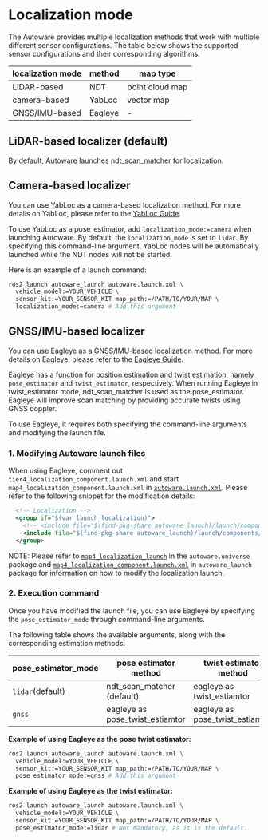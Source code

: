 # Localization mode

The Autoware provides multiple localization methods that work with multiple different sensor configurations.
The table below shows the supported sensor configurations and their corresponding algorithms.

| localization mode | method  | map type        |
| ----------------- | ------- | --------------- |
| LiDAR-based       | NDT     | point cloud map |
| camera-based      | YabLoc  | vector map      |
| GNSS/IMU-based    | Eagleye | -               |

## LiDAR-based localizer (default)

By default, Autoware launches [ndt_scan_matcher](https://github.com/autowarefoundation/autoware.universe/tree/main/localization/ndt_scan_matcher) for localization.

## Camera-based localizer

You can use YabLoc as a camera-based localization method. For more details on YabLoc, please refer to the [YabLoc Guide](yabloc-guide.md).

To use YabLoc as a pose_estimator, add `localization_mode:=camera` when launching Autoware.
By default, the `localization_mode` is set to `lidar`.
By specifying this command-line argument, YabLoc nodes will be automatically launched while the NDT nodes will not be started.

Here is an example of a launch command:

```bash
ros2 launch autoware_launch autoware.launch.xml \
  vehicle_model:=YOUR_VEHICLE \
  sensor_kit:=YOUR_SENSOR_KIT map_path:=/PATH/TO/YOUR/MAP \
  localization_mode:=camera # Add this argument
```

## GNSS/IMU-based localizer

You can use Eagleye as a GNSS/IMU-based localization method. For more details on Eagleye, please refer to the [Eagleye Guide](eagleye-guide.md).

Eagleye has a function for position estimation and twist estimation, namely `pose_estimator` and `twist_estimator`, respectively.
When running Eagleye in twist_estimator mode, ndt_scan_matcher is used as the pose_estimator.
Eagleye will improve scan matching by providing accurate twists using GNSS doppler.

To use Eagleye, it requires both specifying the command-line arguments and modifying the launch file.

### 1. Modifying Autoware launch files

When using Eagleye, comment out `tier4_localization_component.launch.xml` and start `map4_localization_component.launch.xml` in [`autoware.launch.xml`](https://github.com/autowarefoundation/autoware_launch/blob/main/autoware_launch/launch/autoware.launch.xml).
Please refer to the following snippet for the modification details:

```xml
  <!-- Localization -->
  <group if="$(var launch_localization)">
    <!-- <include file="$(find-pkg-share autoware_launch)/launch/components/tier4_localization_component.launch.xml"/> -->
    <include file="$(find-pkg-share autoware_launch)/launch/components/map4_localization_component.launch.xml"/>
  </group>
```

NOTE: Please refer to [`map4_localization_launch`](https://github.com/autowarefoundation/autoware.universe/tree/main/launch/map4_localization_launch) in the `autoware.universe` package and [`map4_localization_component.launch.xml`](https://github.com/autowarefoundation/autoware_launch/blob/main/autoware_launch/launch/components/map4_localization_component.launch.xml) in `autoware_launch` package for information on how to modify the localization launch.

### 2. Execution command

Once you have modified the launch file, you can use Eagleye by specifying the `pose_estimator_mode` through command-line arguments.

The following table shows the available arguments, along with the corresponding estimation methods.

| pose_estimator_mode | pose estimator method           | twist estimator method          |
| ------------------- | ------------------------------- | ------------------------------- |
| `lidar`(default)    | ndt_scan_matcher (default)      | eagleye as twist_estiamtor      |
| `gnss`              | eagleye as pose_twist_estiamtor | eagleye as pose_twist_estiamtor |

**Example of using Eagleye as the pose twist estimator:**

```bash
ros2 launch autoware_launch autoware.launch.xml \
  vehicle_model:=YOUR_VEHICLE \
  sensor_kit:=YOUR_SENSOR_KIT map_path:=/PATH/TO/YOUR/MAP \
  pose_estimator_mode:=gnss # Add this argument
```

**Example of using Eagleye as the twist estimator:**

```bash
ros2 launch autoware_launch autoware.launch.xml \
  vehicle_model:=YOUR_VEHICLE \
  sensor_kit:=YOUR_SENSOR_KIT map_path:=/PATH/TO/YOUR/MAP \
  pose_estimator_mode:=lidar # Not mandatory, as it is the default.
```
